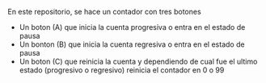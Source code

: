 En este repositorio, se hace un contador con tres botones
- Un boton (A) que inicia la cuenta progresiva o entra en el estado de pausa
- Un bonton (B) que inicia la cuenta regresiva o entra en el estado de pausa
- Un boton (C) que reinicia la cuenta y dependiendo de cual fue el ultimo estado (progresivo o regresivo) reinicia el contador en 0 o 99
